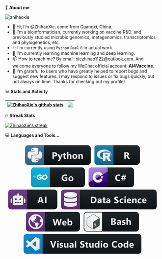🧐 **About me**
<p align="left"> <img src="https://komarev.com/ghpvc/?username=zhihaoxie&label=Profile%20views&color=0e75b6&style=flat" alt="zhihaoxie" /> </p>

- 👋 Hi, I’m @ZhihaoXie, come from Guangxi, China.
- 👀 I'm a bioinformatician, currently working on vaccine R&D, and previously studied microbic genomics, metagenomics, transcriptomics and phylogenetics, etc.
- ✨ I’m currently using `Python` <del>`Perl`</del> `R` in actual work.
- 🌱 I'm currently learning machine learning and deep learning.
- 📫 How to reach me? By email: xiezhihao1122@outlook.com. And welcome everyone to follow my WeChat official account, **AI4Vaccine**.
- 💞️ I'm grateful to users who have greatly helped to report bugs and suggest new features. I may respond to issues or fix bugs quickly, but not always on time. Thanks for checking out my profile!

📊 **Stats and Activity**

| <a href="https://github.com/ZhihaoXie/github-readme-stats"><img align="center" src="https://github-readme-stats.vercel.app/api?username=zhihaoxie&show_icons=true&include_all_commits=true&theme=buefy&hide_border=true" alt="ZhihaoXie's github stats" /></a> | <a href="https://github.com/ZhihaoXie/github-readme-stats"><img align="center" src="https://github-readme-stats.vercel.app/api/top-langs/?username=zhihaoxie&layout=compact&theme=buefy&hide_border=true" /></a> |
| ------------- | ------------- |

🔥 **Streak Stats**

<!-- GitHub Readme Streak Stats - https://github.com/ZhihaoXie/github-readme-streak-stats -->
  <p>
    <a href="https://github.com/ZhihaoXie/github-readme-streak-stats">
      <!-- Use https://streak-stats.demolab.com or self-host with your own Vercel app - visit https://git.io/streak-stats for instructions -->
      <img title="🔥 Get streak stats for your profile at git.io/streak-stats" alt="ZhihaoXie's streak" src="https://github-readme-streak-stats-eight.vercel.app/?user=zhihaoxie&theme=monokai-metallian&hide_border=true&short_numbers=true"/>
    </a>
  </p>

💻 **Languages and Tools...**
<p align="center">
  <!-- For more icons please follow  https://github.com/MikeCodesDotNET/ColoredBadges -->
  <img src="https://raw.githubusercontent.com/8bithemant/8bithemant/master/svg/dev/languages/python.svg" alt="Python" style="vertical-align:top; margin:4px">
  <img src="https://github.com/MikeCodesDotNET/ColoredBadges/blob/master/svg/dev/languages/r.svg" alt="R" style="vertical-align:top; margin:4px">
  <img src="https://github.com/MikeCodesDotNET/ColoredBadges/blob/master/svg/dev/languages/go.svg" alt="Go" style="vertical-align:top; margin:4px">
  <img src="https://github.com/MikeCodesDotNET/ColoredBadges/blob/master/svg/dev/languages/csharp.svg" alt="C#" style="vertical-align:top; margin:4px">
  <img src="https://github.com/MikeCodesDotNET/ColoredBadges/blob/master/svg/dev/misc/ai.svg" alt="AI" style="vertical-align:top; margin:4px">
  <img src="https://raw.githubusercontent.com/8bithemant/8bithemant/master/svg/dev/misc/datascience.svg" alt="datascience" style="vertical-align:top; margin:4px">
  <img src="https://raw.githubusercontent.com/8bithemant/8bithemant/master/svg/dev/misc/web.svg" alt="Web" style="vertical-align:top; margin:4px">
  <img src="https://raw.githubusercontent.com/8bithemant/8bithemant/master/svg/dev/tools/bash.svg" alt="bash" style="vertical-align:top; margin:4px">
  <img src="https://raw.githubusercontent.com/8bithemant/8bithemant/master/svg/dev/tools/visualstudio_code.svg" alt="vscode" style="vertical-align:top; margin:4px">
</p>

